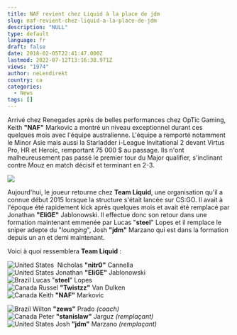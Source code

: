 ```yaml
---
title: NAF revient chez Liquid à la place de jdm
slug: naf-revient-chez-liquid-a-la-place-de-jdm
description: "NULL"
type: default
language: fr
draft: false
date: 2018-02-05T22:41:47.000Z
lastmod: 2022-07-12T13:16:38.971Z
views: "1974"
author: neLendirekt
country: ca
categories:
  - News
tags: []
---
```

Arrivé chez Renegades après de belles performances chez OpTic Gaming, Keith **"NAF"** Markovic a montré un niveau exceptionnel durant ces quelques mois avec l'équipe australienne. L'équipe a remporté notamment le Minor Asie mais aussi la Starladder i-League Invitational 2 devant Virtus Pro, HR et Heroic, remportant 75 000 $ au passage. Ils n'ont malheureusement pas passé le premier tour du Major qualifier, s'inclinant contre Mouz en match décisif et terminant en 2-3.

![](/images/articles/5a78d989405b2/images/hr84F1hbnwfuL9OVrinTSgan1OuN92qsJvTDugVC.jpeg)

Aujourd'hui, le joueur retourne chez **Team Liquid**, une organisation qu'il a connue début 2015 lorsque la structure s'était lancée sur CS:GO. Il avait à l'époque été rapidement kick après quelques mois et avait été remplacé par Jonathan **"EliGE"** Jablonowski. Il effectue donc son retour dans une formation maintenant emmenée par Lucas "**steel**" Lopes et il remplace le sniper adepte du "_lounging_", Josh **"jdm"** Marzano qui est dans la formation depuis un an et demi maintenant. 

Voici à quoi ressemblera **Team Liquid** :

![United States](/images/countries/us.svg)⁠ ⁠ Nicholas **"nitr0"** Cannella  
![United States](/images/countries/us.svg)⁠ Jonathan **"EliGE"** Jablonowski  
![Brazil](/images/countries/br.svg)⁠ Lucas "**steel**" Lopes  
![Canada](/images/countries/ca.svg)⁠ Russel **"Twistzz"** Van Dulken  
![Canada](/images/countries/ca.svg)⁠ Keith **"NAF"** Markovic

![Brazil](/images/countries/br.svg)⁠ Wilton **"zews"** Prado _(coach)_  
![Canada](/images/countries/ca.svg)⁠ Peter **"stanislaw"** Jarguz _(remplaçant)_  
![United States](/images/countries/us.svg)⁠ Josh **"jdm"** Marzano _(remplaçant)_
